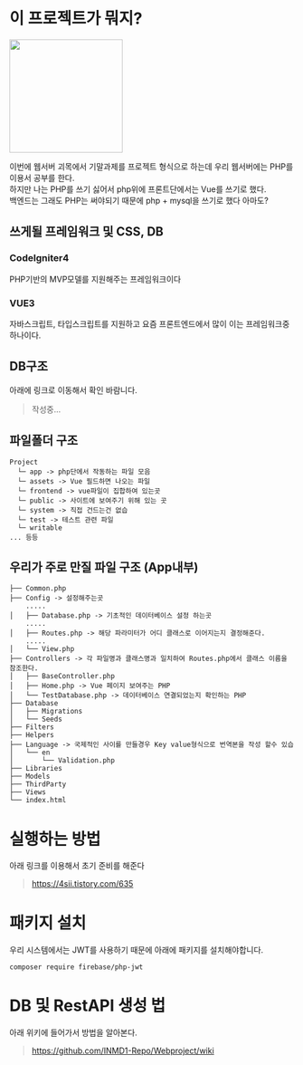 # 이 프로젝트가 뭐지?
<img src="https://github.com/user-attachments/assets/e8a88537-7efc-42e2-9856-b7f6a3b3b6ef" style="width: 200px; height: 200px">

이번에 웹서버 괴목에서 기말과제를 프로젝트 형식으로 하는데 우리 웹서버에는 PHP를 이용서 공부를 한다.<br/>
하지만 나는 PHP를 쓰기 싫어서 php위에 프론트단에서는 Vue를 쓰기로 했다.<br/>
백엔드는 그래도 PHP는 써야되기 때문에 php + mysql을 쓰기로 했다 아마도?

## 쓰게될 프레임워크 및 CSS, DB
### CodeIgniter4
PHP기반의 MVP모델를 지원해주는 프레임워크이다

### VUE3
자바스크립트, 타입스크립트를 지원하고 요즘 프론트엔드에서 많이 이는 프레임워크중 하나이다.

## DB구조
아래에 링크로 이동해서 확인 바람니다.
> 작성중...

## 파일폴더 구조
```
Project
  └─ app -> php단에서 작동하는 파일 모음
  └─ assets -> Vue 필드하면 나오는 파일
  └─ frontend -> vue파일이 집합하여 있는곳
  └─ public -> 사이트에 보여주기 위해 있는 곳
  └─ system -> 직접 건드는건 없습
  └─ test -> 테스트 관련 파일 
  └─ writable
... 등등
```

## 우리가 주로 만질 파일 구조 (App내부)

```
├── Common.php
├── Config -> 설정해주는곳
    .....
│   ├── Database.php -> 기초적인 데이터베이스 설정 하는곳
    .....
│   ├── Routes.php -> 해당 파라미터가 어디 클래스로 이어지는지 결정해준다.
    .....
│   └── View.php
├── Controllers -> 각 파일명과 클래스명과 일치하여 Routes.php에서 클래스 이름을 참조한다.
│   ├── BaseController.php 
│   ├── Home.php -> Vue 페이지 보여주는 PHP
│   └── TestDatabase.php -> 데이터베이스 연결되었는지 확인하는 PHP
├── Database
│   ├── Migrations
│   └── Seeds
├── Filters
├── Helpers
├── Language -> 국제적인 사이를 만들경우 Key value형식으로 번역본을 작성 할수 있습
│   └── en
│       └── Validation.php
├── Libraries
├── Models
├── ThirdParty
├── Views 
└── index.html
```
# 실행하는 방법

아래 링크를 이용해서 초기 준비를 해준다
> https://4sii.tistory.com/635

# 패키지 설치
우리 시스템에서는 JWT를 사용하기 때문에 아래에 패키지를 설치해야합니다.

```
composer require firebase/php-jwt
```

# DB 및 RestAPI 생성 법
아래 위키에 들어가서 방법을 알아본다.
> https://github.com/INMD1-Repo/Webproject/wiki
